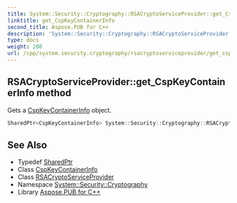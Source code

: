 ```yaml
---
title: System::Security::Cryptography::RSACryptoServiceProvider::get_CspKeyContainerInfo method
linktitle: get_CspKeyContainerInfo
second_title: Aspose.PUB for C++
description: 'System::Security::Cryptography::RSACryptoServiceProvider::get_CspKeyContainerInfo method. Gets a CspKeyContainerInfo object in C++.'
type: docs
weight: 200
url: /cpp/system.security.cryptography/rsacryptoserviceprovider/get_cspkeycontainerinfo/
---
```

## RSACryptoServiceProvider::get_CspKeyContainerInfo method


Gets a [CspKeyContainerInfo](../../cspkeycontainerinfo/) object.

```cpp
SharedPtr<CspKeyContainerInfo> System::Security::Cryptography::RSACryptoServiceProvider::get_CspKeyContainerInfo() override
```

## See Also

* Typedef [SharedPtr](../../../system/sharedptr/)
* Class [CspKeyContainerInfo](../../cspkeycontainerinfo/)
* Class [RSACryptoServiceProvider](../)
* Namespace [System::Security::Cryptography](../../)
* Library [Aspose.PUB for C++](../../../)
